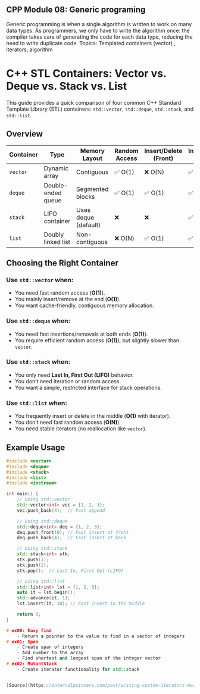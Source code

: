 ## CPP Module 08: Generic programing
Generic programming is when a single algorithm is written to work on many data types. 
As programmers, we only have to write the algorithm once: the compiler takes care of 
generating the code for each data type, reducing the need to write duplicate code.
Topics: Templated containers (vector) , iterators, algorithm

# C++ STL Containers: Vector vs. Deque vs. Stack vs. List

This guide provides a quick comparison of four common C++ Standard Template Library (STL) containers: `std::vector`, `std::deque`, `std::stack`, and `std::list`.

## Overview

| Container | Type                 | Memory Layout  | Random Access | Insert/Delete (Front) | Insert/Delete (Back) | Insert/Delete (Middle) |
|-----------|----------------------|----------------|---------------|-----------------------|----------------------|------------------------|
| `vector`  | Dynamic array         | Contiguous     | ✅ O(1)       | ❌ O(N)               | ✅ O(1)              | ❌ O(N)                |
| `deque`   | Double-ended queue    | Segmented blocks | ✅ O(1)     | ✅ O(1)               | ✅ O(1)              | ❌ O(N)                |
| `stack`   | LIFO container        | Uses deque (default) | ❌         | ❌                    | ✅ O(1)              | ❌                     |
| `list`    | Doubly linked list    | Non-contiguous | ❌ O(N)       | ✅ O(1)               | ✅ O(1)              | ✅ O(1) (via iterator) |

## Choosing the Right Container

### Use `std::vector` when:
- You need fast random access (**O(1)**).
- You mainly insert/remove at the end (**O(1)**).
- You want cache-friendly, contiguous memory allocation.

### Use `std::deque` when:
- You need fast insertions/removals at both ends (**O(1)**).
- You require efficient random access (**O(1)**), but slightly slower than `vector`.

### Use `std::stack` when:
- You only need **Last In, First Out (LIFO)** behavior.
- You don’t need iteration or random access.
- You want a simple, restricted interface for stack operations.

### Use `std::list` when:
- You frequently insert or delete in the middle (**O(1)** with iterator).
- You don’t need fast random access (**O(N)**).
- You need stable iterators (no reallocation like `vector`).

## Example Usage

```cpp
#include <vector>
#include <deque>
#include <stack>
#include <list>
#include <iostream>

int main() {
    // Using std::vector
    std::vector<int> vec = {1, 2, 3};
    vec.push_back(4);  // Fast append

    // Using std::deque
    std::deque<int> deq = {1, 2, 3};
    deq.push_front(0); // Fast insert at front
    deq.push_back(4);  // Fast insert at back

    // Using std::stack
    std::stack<int> stk;
    stk.push(1);
    stk.push(2);
    stk.pop();  // Last In, First Out (LIFO)

    // Using std::list
    std::list<int> lst = {1, 2, 3};
    auto it = lst.begin();
    std::advance(it, 1);
    lst.insert(it, 10); // Fast insert in the middle

    return 0;
}

# ex00: Easy find
    - Return a pointer to the value to find in a vector of integers
# ex01: Span
    - Create span of integers
    - Add number to the array
    - Find shortest and longest span of the integer vector
# ex02: MutantStack
    - Create iterator functionality for std::stack


[Source](https://internalpointers.com/post/writing-custom-iterators-modern-cpp)